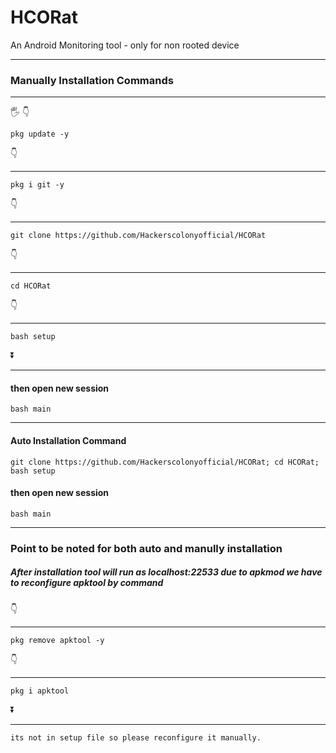 # HCORat

An Android Monitoring tool - only for non rooted device

***

### Manually Installation Commands
***
🖐
👇
```
pkg update -y
```
👇
***
```
pkg i git -y
```
👇
***
``` 
git clone https://github.com/Hackerscolonyofficial/HCORat
```
👇
***
```
cd HCORat
```
👇
***
```
bash setup
```
⏬
***
#### then open new session
```
bash main
```
***
#### Auto Installation Command
```
git clone https://github.com/Hackerscolonyofficial/HCORat; cd HCORat; bash setup
```
#### then open new session
```
bash main
```
***

### Point to be noted for both auto and manully installation

##### After installation tool will run as localhost:22533 due to apkmod we have to reconfigure apktool by command
👇
***
```
pkg remove apktool -y
```
👇
***
```
pkg i apktool
```
⏬
***
```
its not in setup file so please reconfigure it manually.
```
